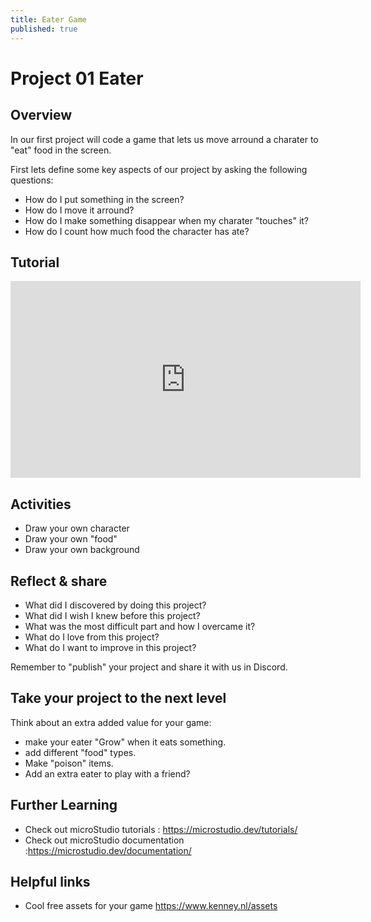 ```yaml
---
title: Eater Game
published: true
---
```


# Project 01 Eater

## Overview
In our first project will code a game that lets us move arround a charater to "eat" food in the screen.

First lets define some key aspects of our project by asking the following questions:

- How do I put something in the screen?
- How do I move it arround?
- How do I make something disappear when my charater "touches" it?
- How do I count how much food the character has ate?

## Tutorial

<iframe width="560" height="315" src="https://www.youtube.com/embed/baeSkAv8sg8" title="YouTube video player" frameborder="0" allow="accelerometer; autoplay; clipboard-write; encrypted-media; gyroscope; picture-in-picture" allowfullscreen></iframe>

## Activities

- Draw your own character
- Draw your own "food"
- Draw your own background


## Reflect & share

 - What did I discovered by doing this project?
 - What did I wish I knew before this project?
 - What was the most difficult part and how I overcame it?
 - What do I love from this project?
 - What do I want to improve in this project?

Remember to "publish" your project and share it with us in Discord.

## Take your project to the next level

Think about an extra added value for your game:
  - make your eater "Grow" when it eats something.
  - add different "food" types.
  - Make "poison" items.
  - Add an extra eater to play with a friend?


## Further Learning

 - Check out microStudio tutorials : https://microstudio.dev/tutorials/
 - Check out microStudio documentation :https://microstudio.dev/documentation/

## Helpful links

- Cool free assets for your game https://www.kenney.nl/assets

